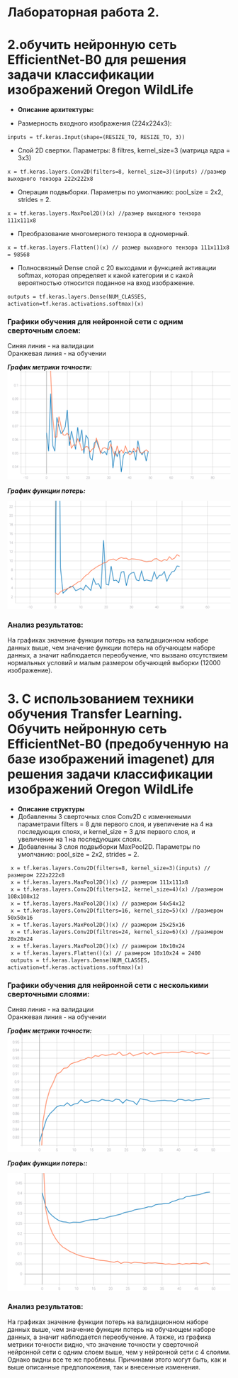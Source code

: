 Лабораторная работа 2.  
====

# 2.обучить нейронную сеть EfficientNet-B0 для решения задачи классификации изображений Oregon WildLife
* **Описание архитектуры:**   
 
* Размерность входного изображения (224x224x3): 
```
inputs = tf.keras.Input(shape=(RESIZE_TO, RESIZE_TO, 3))
```

* Слой 2D свертки. Параметры: 8 filtres, kernel_size=3 (матрица ядра = 3x3)
```
x = tf.keras.layers.Conv2D(filters=8, kernel_size=3)(inputs) //размер выходного тензора 222х222х8
```

* Операция подвыборки. Параметры по умолчанию: pool_size = 2х2, strides = 2.
```
x = tf.keras.layers.MaxPool2D()(x) //размер выходного тензора 111х111х8
```

* Преобразование многомерного тензора в одномерный. 
 ```
 x = tf.keras.layers.Flatten()(x) // размер выходного тензора 111x111x8 = 98568
 ```
 
 * Полносвязный Dense слой с 20 выходами и функцией активации softmax, которая определяет к какой категории и с какой вероятностью относится поданное на вход изображение.
```
outputs = tf.keras.layers.Dense(NUM_CLASSES, activation=tf.keras.activations.softmax)(x)
```

 ### Графики обучения для нейронной сети с одним сверточным слоем:
 
Синяя линия - на валидации  
Оранжевая линия - на обучении  

 ***График метрики точности:*** 
<img src="./epoch_categorical_accuracy v1.svg">

 ***График функции потерь:*** 
 
<img src="./epoch_loss v1.svg">

### Анализ результатов:

На графиках значение функции потерь на валидационном наборе данных выше, чем значение функции потерь на обучающем наборе данных, а значит наблюдается переобучение, что вызвано отсутствием нормальных условий и малым размером обучающей выборки (12000 изображение). 

# 3. С использованием техники обучения Transfer Learning. Обучить нейронную сеть EfficientNet-B0 (предобученную на базе изображений imagenet) для решения задачи классификации изображений Oregon WildLife

* **Описание структуры** 
* Добавленны 3 сверточных слоя Conv2D с изменнеными параметрами filters = 8 для первого слоя, и увеличение на 4 на последующих слоях, и kernel_size = 3 для первого слоя, и увеличение на 1 на последующих слоях.  
* Добавленны 3 слоя подвыборки MaxPool2D. Параметры по умолчанию: pool_size = 2х2, strides = 2.

 ```
  x = tf.keras.layers.Conv2D(filters=8, kernel_size=3)(inputs) //размером 222х222х8
  x = tf.keras.layers.MaxPool2D()(x) // размером 111x111x8 
  x = tf.keras.layers.Conv2D(filters=12, kernel_size=4)(x) //размером 108х108х12
  x = tf.keras.layers.MaxPool2D()(x) // размером 54x54x12
  x = tf.keras.layers.Conv2D(filters=16, kernel_size=5)(x) //размером 50х50х16
  x = tf.keras.layers.MaxPool2D()(x) // размером 25x25x16
  x = tf.keras.layers.Conv2D(filtres=24, kernel_size=6)(x) //размером 20х20х24
  x = tf.keras.layers.MaxPool2D()(x) // размером 10x10x24  
  x = tf.keras.layers.Flatten()(x) // размером 10x10x24 = 2400
  outputs = tf.keras.layers.Dense(NUM_CLASSES, activation=tf.keras.activations.softmax)(x)
  ```


 ### Графики обучения для нейронной сети с несколькими сверточными слоями:
 
Синяя линия - на валидации  
Оранжевая линия - на обучении  

 ***График метрики точности:*** 
<img src="./epoch_categorical_accuracy v2.svg">

 ***График функции потерь::*** 
 
<img src="./epoch_loss v2.svg">

### Анализ результатов:

На графиках значение функции потерь на валидационном наборе данных выше, чем значение функции потерь на обучающем наборе данных, а значит наблюдается переобучение. А также, из графика метрики точности видно, что значение точности у сверточной нейронной сети с одним слоем выше, чем у нейронной сети с 4 слоями. Однако видны все те же проблемы. Причинами этого могут быть, как и выше описанные предположения, так и внесенные изменения. 
